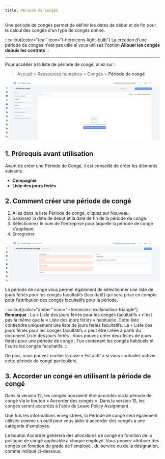 ```yaml
---
title: Période de congés
---
```


Une période de congés permet de définir les dates de début et de fin pour le calcul des congés d'un type de congés donné.

::callout{color="teal" icon="i-heroicons-light-bulb"}
La création d'une période de congés n'est pas utile si vous utilisez l'option **Allouer les congés depuis les contrats**
::

---

Pour accéder à la liste de période de congé, allez sur :

> Accueil > Ressources humaines > Congés > **Période de congé**

![liste\_période\_de\_congé.png](/content/rh/leave-period/liste_pe%CC%81riode_de_conge%CC%81.png)

## 1. Prérequis avant utilisation

Avant de créer une Période de Congé, il est conseillé de créer les éléments suivants :

- **Compagnie**
- **Liste des jours fériés**

## 2. Comment créer une période de congé

1. Allez dans la liste Période de congé, cliquez sur Nouveau.
2. Saisissez la date de début et la date de fin de la période de congé.
3. Sélectionnez le nom de l'entreprise pour laquelle la période de congé s'applique.
4. Enregistrer.

![créer\_péridoe\_de\_congé.png](/content/rh/leave-period/cre%CC%81er_pe%CC%81ridoe_de_conge%CC%81.png)

La période de congé vous permet également de sélectionner une liste de jours fériés pour les congés facultatifs (facultatif) qui sera prise en compte pour l'attribution des congés facultatifs pour la période.

::callout{color="amber" icon="i-heroicons-exclamation-triangle"}
**Remarque** : La « Liste des jours fériés pour les congés facultatifs » n'est pas la même que la « Liste des jours fériés » habituelle. Cette liste contiendra uniquement une liste de jours fériés facultatifs. La « Liste des jours fériés pour les congés facultatifs » peut être créée à partir du document Liste des jours fériés . Vous pouvez créer deux listes de jours fériés pour une période de congé ; l'un contenant les congés habituels et l'autre les congés facultatifs.
::

De plus, vous pouvez cocher la case « Est actif » si vous souhaitez activer cette période de congé particulière.

## 3. Accorder un congé en utilisant la période de congé

Dans la version 12, les congés pouvaient être accordés via la période de congé via le bouton « Accorder des congés ». Dans la version 13, les congés seront accordés à l'aide de Leave Policy Assignment .

Une fois les informations enregistrées, la Période de congé sera également utilisée comme un outil pour vous aider à accorder des congés à une catégorie d'employés.

Le bouton Accorder générera des allocations de congé en fonction de la politique de congé applicable à chaque employé. Vous pouvez attribuer des congés en fonction du grade de l'employé , du service ou de la désignation, comme indiqué ci-dessous.
